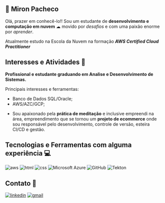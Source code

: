## 🧐 Miron Pacheco
Olá, prazer em conhecê-lo!! Sou um estudante de **desenvolvimento e computação em nuvem** ☁ movido por *desafios* e com uma paixão enorme por *aprender*.

Atualmente estudo na Escola da Nuvem na formação ***AWS Certified Cloud Practitioner***

## Interesses e Atividades 📝

**Profissional e estudante graduando em Analise e Desenvolvimento de Sistemas.**

Principais interesses e ferramentas:
- Banco de Dados SQL/Oracle;
- AWS/AZC/GCP;

* Sou apaixonado pela **prática de meditação** e inclusive empreendi na área, empreendimento que se tornou um **projeto de ecommerce** onde sou responsável pelo desenvolvimento, controle de versão, esteira CI/CD e gestão.

## Tecnologias e Ferramentas com alguma experiência 💻

![aws](https://img.shields.io/badge/Amazon_AWS-FF9900?style=for-the-badge&logo=amazonaws&logoColor=white)       ![html](https://img.shields.io/badge/HTML-239120?style=for-the-badge&logo=html5&logoColor=white)       ![css](https://img.shields.io/badge/CSS3-1572B6?style=for-the-badge&logo=css3&logoColor=white)       ![Microsoft Azure](https://img.shields.io/badge/Microsoft_Azure-0089D6?style=for-the-badge&logo=microsoft-azure&logoColor=white)      ![GitHub](https://img.shields.io/badge/GitHub-100000?style=for-the-badge&logo=github&logoColor=white)       ![Tekton](https://img.shields.io/badge/Tekton-FD495C.svg?style=for-the-badge&logo=Tekton&logoColor=white)

##  Contato 📱
[![linkedin](https://img.shields.io/badge/linkedin-0A66C2?style=for-the-badge&logo=linkedin&logoColor=white)](https://www.linkedin.com/in/mironpacheco/)     [![gmail](https://img.shields.io/badge/Gmail-D14836?style=for-the-badge&logo=gmail&logoColor=white)](https://mailto:mironpacheco@hotmail.com)
